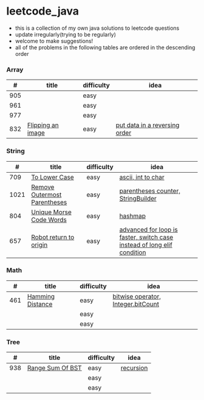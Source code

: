 # leetcode_java
- this is a collection of my own java solutions to leetcode questions
- update irregularly(trying to be regularly)
- welcome to make suggestions!
- all of the problems in the following tables are ordered in the descending order 
### Array

| #   | title | difficulty | idea  |
|-----|-------|------------|------------------|
| 905 |       | easy       |                  |
| 961 |       | easy       |                  |
| 977 |       | easy       |                  |
|832|[Flipping an image](https://leetcode.com/problems/flipping-an-image/) |easy|[put data in a reversing order](https://github.com/tudou0002/leetcode_java/blob/master/problems/easy/0832FlippingAnImage.java)|


### String

| # | title | difficulty | idea  |
|---|-------|------------|------------------|
|709|[To Lower Case](https://leetcode.com/problems/to-lower-case/)| easy       | [ascii, int to char](https://github.com/tudou0002/leetcode_java/blob/master/problems/easy/0709ToLowerCase.java)   |
|1021|[Remove Outermost Parentheses](https://leetcode.com/problems/remove-outermost-parentheses/)| easy          |[parentheses counter, StringBuilder](https://github.com/tudou0002/leetcode_java/blob/master/problems/easy/1021RemoveOutermostParentheses.java) |
|804 |[Unique Morse Code Words](https://leetcode.com/problems/unique-morse-code-words/)| easy       |[hashmap](https://github.com/tudou0002/leetcode_java/blob/master/problems/easy/0804UniqueMorseCodeWords.java)                  |
|657 |[Robot return to origin](https://leetcode.com/problems/robot-return-to-origin/)| easy| [advanced for loop is faster, switch case instead of long elif condition](https://github.com/tudou0002/leetcode_java/blob/master/problems/easy/0657RobotReturnToOrigin.java)|



### Math

| # | title | difficulty | idea |
|---|-------|------------|------------------|
|461|[Hamming Distance](https://leetcode.com/problems/hamming-distance/)| easy    |[bitwise operator, Integer.bitCount](https://github.com/tudou0002/leetcode_java/blob/master/problems/easy/0461HammingDistance.java)      |
|   |       | easy       |                  |
|   |       | easy       |                  |


### Tree

| #   | title            | difficulty | idea  |
|-----|------------------|------------|------------------|
| 938 |[Range Sum Of BST](https://leetcode.com/problems/range-sum-of-bst/) | easy       | [recursion](https://github.com/tudou0002/leetcode_java/blob/master/problems/easy/0938RangeSumOfBST.java)        |
|     |                  | easy       |                  |
|     |                  | easy       |                  |


